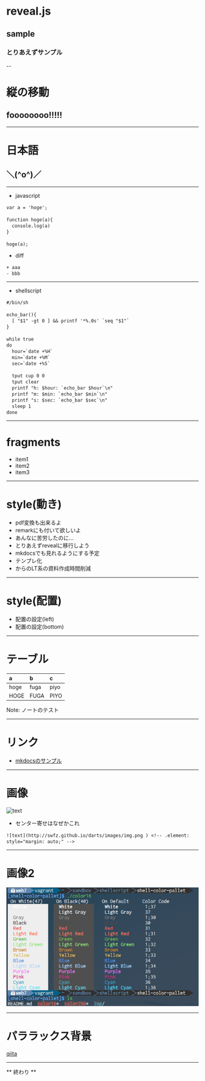# reveal.js
## sample
### とりあえずサンプル

--

# 縦の移動
## foooooooo!!!!!

---

# 日本語
## ＼(^o^)／

---
- javascript

```.javascript
var a = 'hoge';

function hoge(a){
  console.log(a)
}

hoge(a);
```

- diff

```
+ aaa
- bbb
```

---
- shellscript

```.shellscript
#/bin/sh

echo_bar(){
  [ "$1" -gt 0 ] && printf '*%.0s' `seq "$1"`
}

while true
do
  hour=`date +%H`
  min=`date +%M`
  sec=`date +%S`

  tput cup 0 0
  tput clear
  printf "h: $hour: `echo_bar $hour`\n"
  printf "m: $min: `echo_bar $min`\n"
  printf "s: $sec: `echo_bar $sec`\n"
  sleep 1
done
```

---

# fragments
- item1 <!-- .element: class="fragment" data-fragment-index="1" -->
- item2 <!-- .element: class="fragment" data-fragment-index="2" -->
- item3 <!-- .element: class="fragment" data-fragment-index="3" -->

---

# style(動き)
- pdf変換も出来るよ <!-- .element: class="fragment grow" -->
- remarkにも付いて欲しいよ <!-- .element: class="fragment shrink" -->
- あんなに苦労したのに... <!-- .element: class="fragment current-visible" -->
- とりあえずrevealに移行しよう <!-- .element: class="fragment fade-out" -->
- mkdocsでも見れるようにする予定 <!-- .element: class="fragment highlight-current-blue" -->
- テンプレ化 <!-- .element: class="fragment highlight-red" -->
- からのLT系の資料作成時間削減 <!-- .element: class="fragment highlight-current-green" -->

---

# style(配置)

- 配置の設定(left) <!-- .element: style="text-align: left;" -->
- 配置の設定(bottom) <!-- .element: style="vertical-align: bottom;" -->

---
# テーブル

| a | b | c |
|:-|:-|:-|
| hoge | fuga | piyo |
| HOGE | FUGA | PIYO |

Note: ノートのテスト

---
# リンク
- [mkdocsのサンプル](http://swfz.github.io/mkdocs_sample )

---
# 画像
![text](http://swfz.github.io/darts/images/img.png ) <!-- .element: style="margin: auto;" -->

- センター寄せはなぜかこれ

```
![text](http://swfz.github.io/darts/images/img.png ) <!-- .element: style="margin: auto;" -->
```

---
# 画像2
![text](putty_colorscheme_02.PNG)


---
# パララックス背景
[qiita](http://qiita.com/hilohiro/items/eab479f6dcf4a100e31b)

---

** 終わり **



